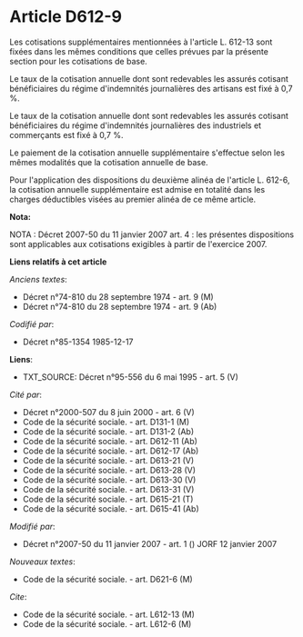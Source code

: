 # Article D612-9

Les cotisations supplémentaires mentionnées à l'article L. 612-13 sont fixées dans les mêmes conditions que celles prévues
par la présente section pour les cotisations de base. 

Le taux de la cotisation annuelle dont sont redevables les assurés cotisant bénéficiaires du régime d'indemnités journalières
des artisans est fixé à 0,7 %.

Le taux de la cotisation annuelle dont sont redevables les assurés cotisant bénéficiaires du régime d'indemnités journalières
des industriels et commerçants est fixé à 0,7 %.

Le paiement de la cotisation annuelle supplémentaire s'effectue selon les mêmes modalités que la cotisation annuelle de base.

Pour l'application des dispositions du deuxième alinéa de l'article L. 612-6, la cotisation annuelle supplémentaire est
admise en totalité dans les charges déductibles visées au premier alinéa de ce même article.

**Nota:**

NOTA : Décret 2007-50 du 11 janvier 2007 art. 4 : les présentes dispositions sont applicables aux cotisations exigibles à
partir de l'exercice 2007.

**Liens relatifs à cet article**

_Anciens textes_:

  - Décret n°74-810 du 28 septembre 1974 - art. 9 (M)
  - Décret n°74-810 du 28 septembre 1974 - art. 9 (Ab)

_Codifié par_:

  - Décret n°85-1354 1985-12-17

**Liens**:

  - TXT_SOURCE: Décret n°95-556 du 6 mai 1995 - art. 5 (V)

_Cité par_:

  - Décret n°2000-507 du 8 juin 2000 - art. 6 (V)
  - Code de la sécurité sociale. - art. D131-1 (M)
  - Code de la sécurité sociale. - art. D131-2 (Ab)
  - Code de la sécurité sociale. - art. D612-11 (Ab)
  - Code de la sécurité sociale. - art. D612-17 (Ab)
  - Code de la sécurité sociale. - art. D613-21 (V)
  - Code de la sécurité sociale. - art. D613-28 (V)
  - Code de la sécurité sociale. - art. D613-30 (V)
  - Code de la sécurité sociale. - art. D613-31 (V)
  - Code de la sécurité sociale. - art. D615-21 (T)
  - Code de la sécurité sociale. - art. D615-41 (Ab)

_Modifié par_:

  - Décret n°2007-50 du 11 janvier 2007 - art. 1 () JORF 12 janvier 2007

_Nouveaux textes_:

  - Code de la sécurité sociale. - art. D621-6 (M)

_Cite_:

  - Code de la sécurité sociale. - art. L612-13 (M)
  - Code de la sécurité sociale. - art. L612-6 (M)
